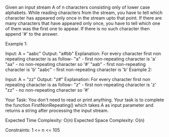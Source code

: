 Given an input stream A of n characters consisting only of lower case alphabets. While reading characters from the stream, you have to tell which character has appeared only once in the stream upto that point. If there are many characters that have appeared only once, you have to tell which one of them was the first one to appear. If there is no such character then append '#' to the answer.
 

Example 1:

Input: A = "aabc"
Output: "a#bb"
Explanation: For every character first non
repeating character is as follow-
"a" - first non-repeating character is 'a'
"aa" - no non-repeating character so '#'
"aab" - first non-repeating character is 'b'
"aabc" - first non-repeating character is 'b'
Example 2:

Input: A = "zz"
Output: "z#"
Explanation: For every character first non
repeating character is as follow-
"z" - first non-repeating character is 'z'
"zz" - no non-repeating character so '#'
 

Your Task:
You don't need to read or print anything. Your task is to complete the function FirstNonRepeating() which takes A as input parameter and returns a string after processing the input stream.
 

Expected Time Complexity: O(n)
Expected Space Complexity: O(n)
 

Constraints:
1 <= n <= 105
